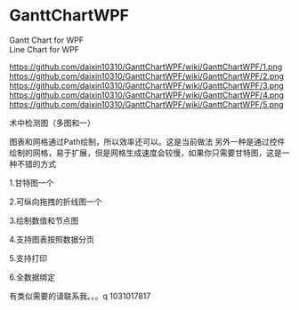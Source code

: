 # GanttChartWPF
Gantt Chart for WPF  
Line Chart for WPF

https://github.com/daixin10310/GanttChartWPF/wiki/GanttChartWPF/1.png
https://github.com/daixin10310/GanttChartWPF/wiki/GanttChartWPF/2.png
https://github.com/daixin10310/GanttChartWPF/wiki/GanttChartWPF/3.png
https://github.com/daixin10310/GanttChartWPF/wiki/GanttChartWPF/4.png
https://github.com/daixin10310/GanttChartWPF/wiki/GanttChartWPF/5.png


术中检测图（多图和一）

图表和网格通过Path绘制，所以效率还可以。这是当前做法
另外一种是通过控件绘制的网格，易于扩展，但是网格生成速度会较慢，如果你只需要甘特图，这是一种不错的方式




1.甘特图一个

2.可纵向拖拽的折线图一个

3.绘制数值和节点图

4.支持图表按照数据分页

5.支持打印

6.全数据绑定




有类似需要的请联系我。。。q 1031017817
